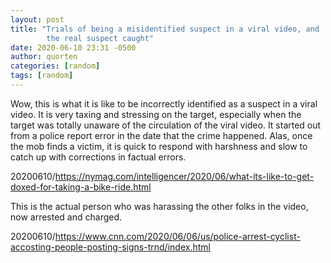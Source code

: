 ```yaml
---
layout: post
title: "Trials of being a misidentified suspect in a viral video, and
        the real suspect caught"
date: 2020-06-10 23:31 -0500
author: quorten
categories: [random]
tags: [random]
---
```


Wow, this is what it is like to be incorrectly identified as a suspect
in a viral video.  It is very taxing and stressing on the target,
especially when the target was totally unaware of the circulation of
the viral video.  It started out from a police report error in the
date that the crime happened.  Alas, once the mob finds a victim, it
is quick to respond with harshness and slow to catch up with
corrections in factual errors.

20200610/https://nymag.com/intelligencer/2020/06/what-its-like-to-get-doxed-for-taking-a-bike-ride.html

This is the actual person who was harassing the other folks in the
video, now arrested and charged.

20200610/https://www.cnn.com/2020/06/06/us/police-arrest-cyclist-accosting-people-posting-signs-trnd/index.html
